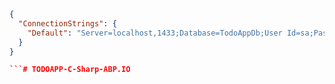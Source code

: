 


```json
{
  "ConnectionStrings": {
    "Default": "Server=localhost,1433;Database=TodoAppDb;User Id=sa;Password=YourStrong!Passw0rd;Encrypt=false;TrustServerCertificate=true;"
  }
}

```# TODOAPP-C-Sharp-ABP.IO
